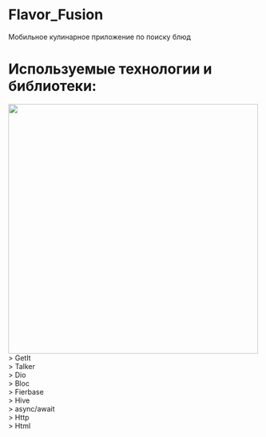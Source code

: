 # Flavor_Fusion
Мобильное кулинарное приложение по поиску блюд

# Используемые технологии и библиотеки:
<img width="500px" src="https://github.com/user-attachments/assets/2e95b7ad-e982-422c-a6f9-cb14a2840766">
> GetIt <br>
> Talker <br>
> Dio <br>
> Bloc <br>
> Fierbase <br>
> Hive <br>
> async/await <br>
> Http <br>
> Html <br>
 
